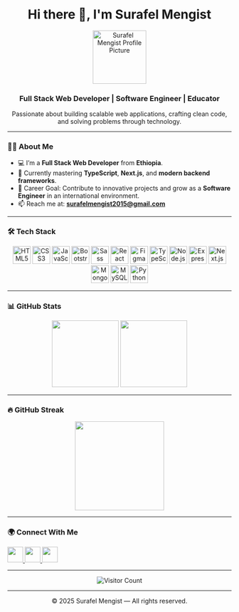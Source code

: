 <h1 align="center">Hi there 👋, I'm Surafel Mengist</h1>

<p align="center">
  <img src="https://github.com/abyssiniatech.png" alt="Surafel Mengist Profile Picture" width="120" height="120" />
</p>

<h3 align="center">Full Stack Web Developer | Software Engineer | Educator</h3>

<p align="center">
  Passionate about building scalable web applications, crafting clean code, and solving problems through technology.
</p>

---

### 👨‍💻 About Me
- 💻 I’m a **Full Stack Web Developer** from **Ethiopia**.
- 🌱 Currently mastering **TypeScript**, **Next.js**, and **modern backend frameworks**.
- 🎯 Career Goal: Contribute to innovative projects and grow as a **Software Engineer** in an international environment.
- 📫 Reach me at: **surafelmengist2015@gmail.com**

---

### 🛠 Tech Stack
<div align="center">
  <img src="https://cdn.jsdelivr.net/gh/devicons/devicon/icons/html5/html5-original.svg" alt="HTML5" width="40" height="40" />
  <img src="https://cdn.jsdelivr.net/gh/devicons/devicon/icons/css3/css3-original.svg" alt="CSS3" width="40" height="40" />
  <img src="https://cdn.jsdelivr.net/gh/devicons/devicon/icons/javascript/javascript-original.svg" alt="JavaScript" width="40" height="40" />
  <img src="https://cdn.jsdelivr.net/gh/devicons/devicon/icons/bootstrap/bootstrap-plain.svg" alt="Bootstrap" width="40" height="40" />
  <img src="https://cdn.jsdelivr.net/gh/devicons/devicon/icons/sass/sass-original.svg" alt="Sass" width="40" height="40" />
  <img src="https://cdn.jsdelivr.net/gh/devicons/devicon/icons/react/react-original.svg" alt="React" width="40" height="40" />
  <img src="https://cdn.jsdelivr.net/gh/devicons/devicon/icons/figma/figma-original.svg" alt="Figma" width="40" height="40" />
  <img src="https://cdn.jsdelivr.net/gh/devicons/devicon/icons/typescript/typescript-original.svg" alt="TypeScript" width="40" height="40" />
  <img src="https://cdn.jsdelivr.net/gh/devicons/devicon/icons/nodejs/nodejs-original.svg" alt="Node.js" width="40" height="40" />
  <img src="https://cdn.jsdelivr.net/gh/devicons/devicon/icons/express/express-original.svg" alt="Express.js" width="40" height="40" />
  <img src="https://cdn.jsdelivr.net/gh/devicons/devicon/icons/nextjs/nextjs-original.svg" alt="Next.js" width="40" height="40" />
  <img src="https://cdn.jsdelivr.net/gh/devicons/devicon/icons/mongodb/mongodb-original.svg" alt="MongoDB" width="40" height="40" />
  <img src="https://cdn.jsdelivr.net/gh/devicons/devicon/icons/mysql/mysql-original.svg" alt="MySQL" width="40" height="40" />
  <img src="https://cdn.jsdelivr.net/gh/devicons/devicon/icons/python/python-original.svg" alt="Python" width="40" height="40" />
</div>

---

### 📊 GitHub Stats
<div align="center">
  <img src="https://github-readme-stats.vercel.app/api?username=abyssiniatech&show_icons=true&theme=dracula" height="150" />
  <img src="https://github-readme-stats.vercel.app/api/top-langs?username=abyssiniatech&layout=compact&theme=dracula" height="150" />
</div>

---

### 🔥 GitHub Streak
<div align="center">
  <img src="https://streak-stats.demolab.com?user=abyssiniatech&theme=dark&hide_border=false" height="200" />
</div>

---

### 🌍 Connect With Me
<div align="left">
  <a href="https://www.linkedin.com/in/surafel-mengist-3a254b261" target="_blank" rel="noopener noreferrer">
    <img src="https://img.shields.io/static/v1?message=LinkedIn&logo=linkedin&label=&color=0077B5&logoColor=white&style=for-the-badge" height="35" />
  </a>
  <a href="mailto:surafelmengist2015@gmail.com" target="_blank" rel="noopener noreferrer">
    <img src="https://img.shields.io/static/v1?message=Gmail&logo=gmail&label=&color=D14836&logoColor=white&style=for-the-badge" height="35" />
  </a>
  <a href="https://github.com/abyssiniatech" target="_blank" rel="noopener noreferrer">
    <img src="https://img.shields.io/static/v1?message=GitHub&logo=github&label=&color=181717&logoColor=white&style=for-the-badge" height="35" />
  </a>
</div>

---

<div align="center">
  <img src="https://count.getloli.com/get/@abyssiniatech" alt="Visitor Count" />
</div>

---

<p align="center">&copy; 2025 Surafel Mengist — All rights reserved.</p>
